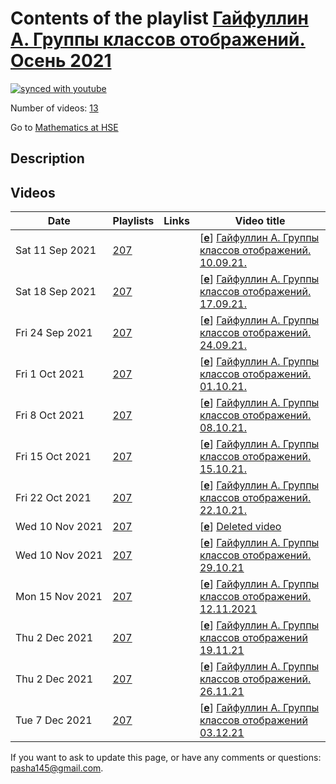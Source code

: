 # Contents of the playlist [Гайфуллин А. Группы классов отображений. Осень 2021](https://www.youtube.com/playlist?list=PLq3E5oubNNoDi6ACF5LfG3vqoP2-fznwf)

[![synced with youtube](https://img.shields.io/github/last-commit/mathphysschool/mathphysschool.github.io/autoupdate1?label=synced%20with%20youtube)](https://github.com/mathphysschool/mathphysschool.github.io/commits/autoupdate1)

Number of videos: [13](#videos)

Go to [Mathematics at HSE](../README.md)

## Description



## Videos

|Date|Playlists|Links|Video title|
|---|---|---|---|
| Sat&nbsp;11&nbsp;Sep&nbsp;2021 | [207](../playlists/207 "Гайфуллин А. Группы классов отображений. Осень 2021") |  | [[**e**](https://studio.youtube.com/video/q7uNH_NC_QE/edit "Edit")] [Гайфуллин А. Группы классов отображений. 10.09.21.](https://www.youtube.com/watch?v=q7uNH_NC_QE&list=PLq3E5oubNNoDi6ACF5LfG3vqoP2-fznwf) |
| Sat&nbsp;18&nbsp;Sep&nbsp;2021 | [207](../playlists/207 "Гайфуллин А. Группы классов отображений. Осень 2021") |  | [[**e**](https://studio.youtube.com/video/wvub3hn7-Jk/edit "Edit")] [Гайфуллин А. Группы классов отображений. 17.09.21.](https://www.youtube.com/watch?v=wvub3hn7-Jk&list=PLq3E5oubNNoDi6ACF5LfG3vqoP2-fznwf) |
| Fri&nbsp;24&nbsp;Sep&nbsp;2021 | [207](../playlists/207 "Гайфуллин А. Группы классов отображений. Осень 2021") |  | [[**e**](https://studio.youtube.com/video/HjgzlMPdBWc/edit "Edit")] [Гайфуллин А. Группы классов отображений. 24.09.21.](https://www.youtube.com/watch?v=HjgzlMPdBWc&list=PLq3E5oubNNoDi6ACF5LfG3vqoP2-fznwf) |
| Fri&nbsp;1&nbsp;Oct&nbsp;2021 | [207](../playlists/207 "Гайфуллин А. Группы классов отображений. Осень 2021") |  | [[**e**](https://studio.youtube.com/video/Ed9qwbvrv1w/edit "Edit")] [Гайфуллин А. Группы классов отображений. 01.10.21.](https://www.youtube.com/watch?v=Ed9qwbvrv1w&list=PLq3E5oubNNoDi6ACF5LfG3vqoP2-fznwf) |
| Fri&nbsp;8&nbsp;Oct&nbsp;2021 | [207](../playlists/207 "Гайфуллин А. Группы классов отображений. Осень 2021") |  | [[**e**](https://studio.youtube.com/video/yfgy-sSzeUw/edit "Edit")] [Гайфуллин А. Группы классов отображений. 08.10.21.](https://www.youtube.com/watch?v=yfgy-sSzeUw&list=PLq3E5oubNNoDi6ACF5LfG3vqoP2-fznwf) |
| Fri&nbsp;15&nbsp;Oct&nbsp;2021 | [207](../playlists/207 "Гайфуллин А. Группы классов отображений. Осень 2021") |  | [[**e**](https://studio.youtube.com/video/CL3HrX9fobM/edit "Edit")] [Гайфуллин А. Группы классов отображений. 15.10.21.](https://www.youtube.com/watch?v=CL3HrX9fobM&list=PLq3E5oubNNoDi6ACF5LfG3vqoP2-fznwf) |
| Fri&nbsp;22&nbsp;Oct&nbsp;2021 | [207](../playlists/207 "Гайфуллин А. Группы классов отображений. Осень 2021") |  | [[**e**](https://studio.youtube.com/video/m6Ne6HPgyIk/edit "Edit")] [Гайфуллин А. Группы классов отображений. 22.10.21.](https://www.youtube.com/watch?v=m6Ne6HPgyIk&list=PLq3E5oubNNoDi6ACF5LfG3vqoP2-fznwf) |
| Wed&nbsp;10&nbsp;Nov&nbsp;2021 | [207](../playlists/207 "Гайфуллин А. Группы классов отображений. Осень 2021") |  | [[**e**](https://studio.youtube.com/video/czEc3AO3lgQ/edit "Edit")] [Deleted video](https://www.youtube.com/watch?v=czEc3AO3lgQ&list=PLq3E5oubNNoDi6ACF5LfG3vqoP2-fznwf "This video is unavailable.") |
| Wed&nbsp;10&nbsp;Nov&nbsp;2021 | [207](../playlists/207 "Гайфуллин А. Группы классов отображений. Осень 2021") |  | [[**e**](https://studio.youtube.com/video/pK69Z4hNp-g/edit "Edit")] [Гайфуллин А. Группы классов отображений. 29.10.21](https://www.youtube.com/watch?v=pK69Z4hNp-g&list=PLq3E5oubNNoDi6ACF5LfG3vqoP2-fznwf) |
| Mon&nbsp;15&nbsp;Nov&nbsp;2021 | [207](../playlists/207 "Гайфуллин А. Группы классов отображений. Осень 2021") |  | [[**e**](https://studio.youtube.com/video/1_7ZyZu90_U/edit "Edit")] [Гайфуллин А. Группы классов отображений. 12.11.2021](https://www.youtube.com/watch?v=1_7ZyZu90_U&list=PLq3E5oubNNoDi6ACF5LfG3vqoP2-fznwf) |
| Thu&nbsp;2&nbsp;Dec&nbsp;2021 | [207](../playlists/207 "Гайфуллин А. Группы классов отображений. Осень 2021") |  | [[**e**](https://studio.youtube.com/video/QQSyK7g6tzw/edit "Edit")] [Гайфуллин А. Группы классов отображений 19.11.21](https://www.youtube.com/watch?v=QQSyK7g6tzw&list=PLq3E5oubNNoDi6ACF5LfG3vqoP2-fznwf) |
| Thu&nbsp;2&nbsp;Dec&nbsp;2021 | [207](../playlists/207 "Гайфуллин А. Группы классов отображений. Осень 2021") |  | [[**e**](https://studio.youtube.com/video/hOHEBqLIhCY/edit "Edit")] [Гайфуллин А. Группы классов отображений. 26.11.21](https://www.youtube.com/watch?v=hOHEBqLIhCY&list=PLq3E5oubNNoDi6ACF5LfG3vqoP2-fznwf) |
| Tue&nbsp;7&nbsp;Dec&nbsp;2021 | [207](../playlists/207 "Гайфуллин А. Группы классов отображений. Осень 2021") |  | [[**e**](https://studio.youtube.com/video/VcnVIVnf76E/edit "Edit")] [Гайфуллин А. Группы классов отображений 03.12.21](https://www.youtube.com/watch?v=VcnVIVnf76E&list=PLq3E5oubNNoDi6ACF5LfG3vqoP2-fznwf) |


 If you want to ask to update this page, or have any comments or questions: <pasha145@gmail.com>.